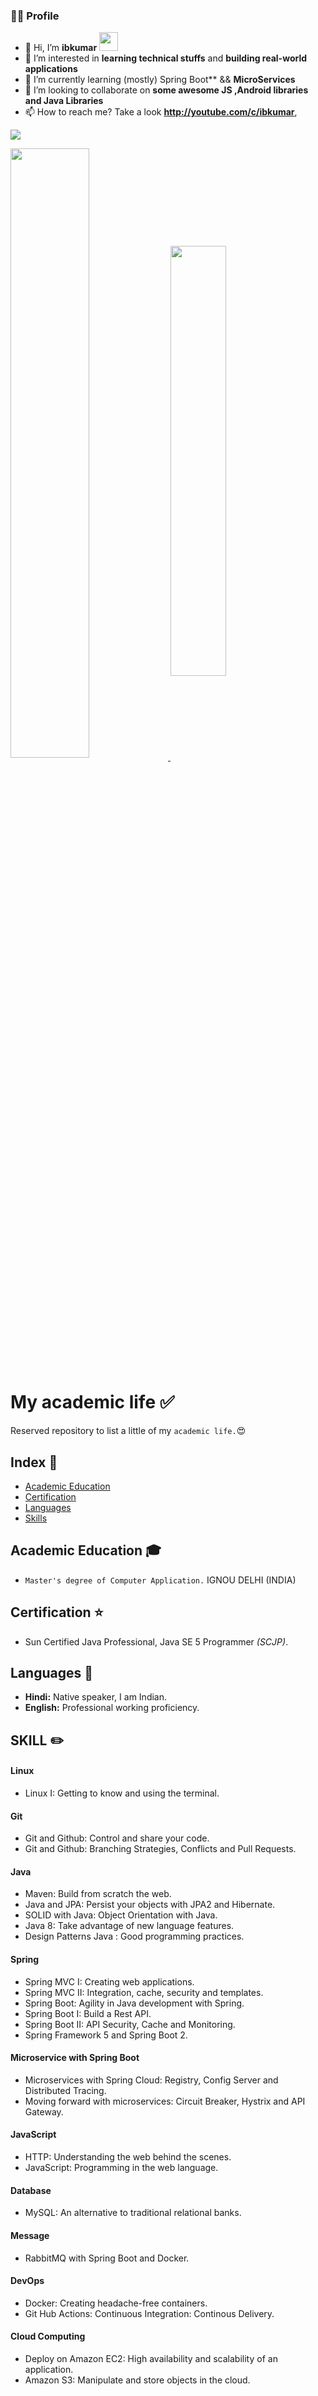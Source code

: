 ### 👨‍💻 Profile

- 👋 Hi, I’m **ibkumar** <img src="https://github.com/mupezzuol/mupezzuol/blob/master/assets/mario_hello_big.gif" width="30px">
- 👀 I’m interested in **learning technical stuffs** and **building real-world applications**
- 🌱 I’m currently learning (mostly) Spring Boot** && **MicroServices**
- 💞️ I’m looking to collaborate on **some awesome JS ,Android libraries and Java Libraries**
- 📫 How to reach me? Take a look **http://youtube.com/c/ibkumar**, 

![](https://komarev.com/ghpvc/?username=codewithibkumar&color=blue&label=Views:)

<a href="https://github-readme-stats.vercel.app/api?username=codewithibkumar&show_icons=true&count_private=true&theme=radical">
  <img align="center" src="https://github-readme-stats.vercel.app/api?username=codewithibkumar&show_icons=true&count_private=true&theme=radical" width="50%" />
</a>

<a href="https://github-readme-stats.vercel.app/api/top-langs/?username=codewithibkumar&count_private=true&theme=radical&layout=compact">
  <img align="center" src="https://github-readme-stats.vercel.app/api/top-langs/?username=codewithibkumar&count_private=true&theme=radical&layout=compact" width="42%" />
</a>

# My academic life :white_check_mark:

Reserved repository to list a little of my `academic life.`:heart_eyes:

## Index :pushpin:
- [Academic Education](#education)
- [Certification](#certification)
- [Languages](#languages)
- [Skills](#skills)

## Academic Education <a name="education"></a> :mortar_board:

- `Master's degree of Computer Application.` IGNOU DELHI (INDIA) 

## Certification <a name="certification"></a> :star:

- Sun Certified Java Professional, Java SE 5 Programmer _(SCJP)_. 

## Languages <a name="language"></a> :round_pushpin:

- **Hindi:** Native speaker, I am Indian.
- **English:** Professional working proficiency.

## SKILL <a name="courses"></a> :pencil2:

#### Linux

- Linux I: Getting to know and using the terminal.

#### Git

- Git and Github: Control and share your code. 
- Git and Github: Branching Strategies, Conflicts and Pull Requests.


#### Java

- Maven: Build from scratch the web.
- Java and JPA: Persist your objects with JPA2 and Hibernate.
- SOLID with Java: Object Orientation with Java.
- Java 8: Take advantage of new language features. 
- Design Patterns Java : Good programming practices. 

#### Spring

- Spring MVC I: Creating web applications. 
- Spring MVC II: Integration, cache, security and templates. 
- Spring Boot: Agility in Java development with Spring. 
- Spring Boot I: Build a Rest API. 
- Spring Boot II: API Security, Cache and Monitoring.
- Spring Framework 5 and Spring Boot 2.

#### Microservice with Spring Boot

- Microservices with Spring Cloud: Registry, Config Server and Distributed Tracing. 
- Moving forward with microservices: Circuit Breaker, Hystrix and API Gateway.

#### JavaScript

- HTTP: Understanding the web behind the scenes.
- JavaScript: Programming in the web language.

#### Database

- MySQL: An alternative to traditional relational banks. 

#### Message

- RabbitMQ with Spring Boot and Docker.

#### DevOps

- Docker: Creating headache-free containers.
- Git Hub Actions: Continuous Integration: Continous Delivery.

#### Cloud Computing

- Deploy on Amazon EC2: High availability and scalability of an application. 
- Amazon S3: Manipulate and store objects in the cloud.

